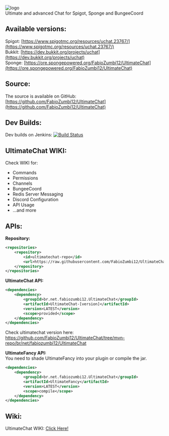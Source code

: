 ![logo](https://media-elerium.cursecdn.com/attachments/123/595/uchat.png)  
Ultimate and advanced Chat for Spigot, Sponge and BungeeCoord

## Available versions:
Spigot: [https://www.spigotmc.org/resources/uchat.23767/](https://www.spigotmc.org/resources/uchat.23767/)  
Bukkit: [https://dev.bukkit.org/projects/uchat](https://dev.bukkit.org/projects/uchat)  
Sponge: [https://ore.spongepowered.org/FabioZumbi12/UltimateChat](https://ore.spongepowered.org/FabioZumbi12/UltimateChat)  

## Source:
The source is available on GitHub: [https://github.com/FabioZumbi12/UltimateChat](https://github.com/FabioZumbi12/UltimateChat)  

## Dev Builds:
Dev builds on Jenkins: [![Build Status](http://host.areaz12server.net.br:8081/buildStatus/icon?job=UltimateChat)](http://host.areaz12server.net.br:8081/job/UltimateChat/)

## UltimateChat WIKI:
Check WIKI for:  
* Commands
* Permissions
* Channels
* BungeeCoord
* Redis Server Messaging
* Discord Configuration
* API Usage
* ...and more

## APIs:

**Repository:**  
```xml
<repositories> 
    <repository> 
        <id>ultimatechat-repo</id> 
        <url>https://raw.githubusercontent.com/FabioZumbi12/UltimateChat/mvn-repo/</url> 
    </repository> 
</repositories>
```


**UltimateChat API:**  
```xml
<dependencies>
    <dependency>
        <groupId>br.net.fabiozumbi12.UltimateChat</groupId>
        <artifactId>UltimateChat-[version]</artifactId>
        <version>LATEST</version>
        <scope>provided</scope>
    </dependency> 
</dependencies>
```
Check ultimatechat version here: https://github.com/FabioZumbi12/UltimateChat/tree/mvn-repo/br/net/fabiozumbi12/UltimateChat  


**UltimateFancy API:**  
You need to shade UltimateFancy into your plugin or compile the jar.  
```xml
<dependencies>
    <dependency>
        <groupId>br.net.fabiozumbi12.UltimateChat</groupId>
        <artifactId>UltimateFancy</artifactId>
        <version>LATEST</version>
        <scope>compile</scope>
    </dependency> 
</dependencies>
```

## Wiki:
UltimateChat WIKI: [Click Here!](https://github.com/FabioZumbi12/UltimateChat/wiki)